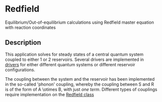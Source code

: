 # Redfield
Equilibrium/Out-of-equilibrium calculations using Redfield master equation with reaction coordinates

## Description

This application solves for steady states of a central quantum system coupled to either 1 or 2 reservoirs. Several drivers are implemented in [drivers](https://github.com/mbrenesn/Redfield/tree/master/drivers) for either different quantum systems or different reservoir configurations.

The coupling between the system and the reservoir has been implemented in the so-called 'phonon' coupling, whereby the coupling between S and R is of the form of A \otimes B, with just *one term*. Different types of couplings require implementation on the [Redfield class](https://github.com/mbrenesn/Redfield/blob/master/src/Redfield/Redfield.h)
